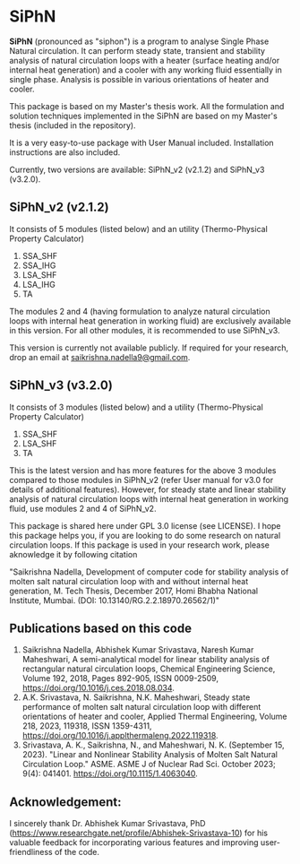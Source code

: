 # SiPhN
**SiPhN** (pronounced as "siphon") is a program to analyse Single Phase Natural circulation. It can perform steady state, transient and stability analysis of natural circulation loops with a heater (surface heating and/or internal heat generation) and a cooler with any working fluid essentially in single phase. Analysis is possible in various orientations of heater and cooler.

This package is based on my Master's thesis work. All the formulation and solution techniques implemented in the SiPhN are based on my Master's thesis (included in the repository).

It is a very easy-to-use package with User Manual included. Installation instructions are also included.

Currently, two versions are available: SiPhN_v2 (v2.1.2) and SiPhN_v3 (v3.2.0).

## SiPhN_v2 (v2.1.2)

It consists of 5 modules (listed below) and an utility (Thermo-Physical Property Calculator)

1. SSA_SHF
2. SSA_IHG
3. LSA_SHF
4. LSA_IHG
5. TA

The modules 2 and 4 (having formulation to analyze natural circulation loops with internal heat generation in working fluid) are exclusively available in this version. For all other modules, it is recommended to use SiPhN_v3.

This version is currently not available publicly. If required for your research, drop an email at saikrishna.nadella9@gmail.com.

## SiPhN_v3 (v3.2.0)

It consists of 3 modules (listed below) and a utility (Thermo-Physical Property Calculator)

1. SSA_SHF
2. LSA_SHF
3. TA
   
This is the latest version and has more features for the above 3 modules compared to those modules in SiPhN_v2 (refer User manual for v3.0 for details of additional features). However, for steady state and linear stability analysis of natural circulation loops with internal heat generation in working fluid, use modules 2 and 4 of SiPhN_v2.

This package is shared here under GPL 3.0 license (see LICENSE). I hope this package helps you, if you are looking to do some research on natural circulation loops. If this package is used in your research work, please aknowledge it by following citation

"Saikrishna Nadella, Development of computer code for stability analysis of molten salt natural circulation loop with and without internal heat generation, M. Tech Thesis, December 2017, Homi Bhabha National Institute, Mumbai. (DOI: 10.13140/RG.2.2.18970.26562/1)" 

## Publications based on this code
1. Saikrishna Nadella, Abhishek Kumar Srivastava, Naresh Kumar Maheshwari, A semi-analytical model for linear stability analysis of rectangular natural circulation loops, Chemical Engineering Science, Volume 192, 2018, Pages 892-905, ISSN 0009-2509, https://doi.org/10.1016/j.ces.2018.08.034.
2. A.K. Srivastava, N. Saikrishna, N.K. Maheshwari, Steady state performance of molten salt natural circulation loop with different orientations of heater and cooler, Applied Thermal Engineering, Volume 218, 2023, 119318, ISSN 1359-4311, https://doi.org/10.1016/j.applthermaleng.2022.119318.
3. Srivastava, A. K., Saikrishna, N., and Maheshwari, N. K. (September 15, 2023). "Linear and Nonlinear Stability Analysis of Molten Salt Natural Circulation Loop." ASME. ASME J of Nuclear Rad Sci. October 2023; 9(4): 041401. https://doi.org/10.1115/1.4063040.

## Acknowledgement:

I sincerely thank Dr. Abhishek Kumar Srivastava, PhD (https://www.researchgate.net/profile/Abhishek-Srivastava-10) for his valuable feedback for incorporating various features and improving user-friendliness of the code.
